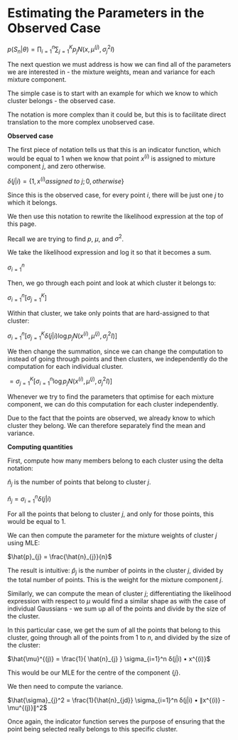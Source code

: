 # Estimating the Parameters in the Observed Case

$p(S_n|θ) = \prod\nolimits_{i=1}^{n} \sum\nolimits_{j=1}^{K} p_j N(x, \mu^{(j)}, \sigma_{j}^2 I)$

The next question we must address is how we can find all of the parameters we are interested in - the mixture weights, mean and variance for each mixture component.

The simple case is to start with an example for which we know to which cluster belongs - the observed case.

The notation is more complex than it could be, but this is to facilitate direct translation to the more complex unobserved case.

**Observed case**

The first piece of notation tells us that this is an indicator function, which would be equal to $1$ when we know that point $x^{(i)}$ is assigned to mixture component $j$, and zero otherwise.

$δ(j|i) = \lbrace 1, x^{(i)} assigned ~ to ~ j; 0, otherwise \rbrace$

Since this is the observed case, for every point $i$, there will be just one $j$ to which it belongs.

We then use this notation to rewrite the likelihood expression at the top of this page.

Recall we are trying to find $p$, $\mu$, and $\sigma^2$.

We take the likelihood expression and log it so that it becomes a sum.

$\sigma_{i=1}^n$

Then, we go through each point and look at which cluster it belongs to:

$\sigma_{i=1}^n [ \sigma_{j=1}^K ]$

Within that cluster, we take only points that are hard-assigned to that cluster:

$\sigma_{i=1}^n [ \sigma_{j=1}^K δ (j|i) \log p_j N(x^{(i)}, \mu^{(j)}, \sigma_{j}^2 I) ]$

We then change the summation, since we can change the computation to instead of going through points and then clusters, we independently do the computation for each individual cluster.

$= \sigma_{j=1}^K [ \sigma_{i=1}^n \log p_j N(x^{(i)}, \mu^{(j)}, \sigma_{j}^2 I) ]$

Whenever we try to find the parameters that optimise for each mixture component, we can do this computation for each cluster independently.

Due to the fact that the points are observed, we already know to which cluster they belong. We can therefore separately find the mean and variance.

**Computing quantities**

First, compute how many members belong to each cluster using the delta notation:

${\hat{n}}_{j}$ is the number of points that belong to cluster $j$.

${\hat{n}}_{j} = \sigma_{i=1}^n δ(j|i)$

For all the points that belong to cluster $j$, and only for those points, this would be equal to $1$.

We can then compute the parameter for the mixture weights of cluster $j$ using MLE:

$\hat{p}_{j} = \frac{\hat{n}_{j}}{n}$

The result is intuitive: $\hat{p}_{j}$ is the number of points in the cluster $j$, divided by the total number of points. This is the weight for the mixture component $j$.

Similarly, we can compute the mean of cluster $j$; differentiating the likelihood expression with respect to $\mu$ would find a similar shape as with the case of individual Gaussians - we sum up all of the points and divide by the size of the cluster.

In this particular case, we get the sum of all the points that belong to this cluster, going through all of the points from $1$ to $n$, and divided by the size of the cluster:

$\hat{\mu}^{(j)} = \frac{1}{ \hat{n}_{j} } \sigma_{i=1}^n δ(j|i) • x^{(i)}$

This would be our MLE for the centre of the component $\lbrace j \rbrace$.

We then need to compute the variance.

$\hat{\sigma}_{j}^2 = \frac{1}{\hat{n}_{jd}} \sigma_{i=1}^n δ(j|i) • ∥x^{(i)} - \mu^{(j)}∥^2$

Once again, the indicator function serves the purpose of ensuring that the point being selected really belongs to this specific cluster.
